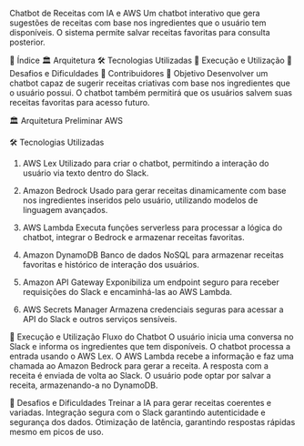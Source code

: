 Chatbot de Receitas com IA e AWS
Um chatbot interativo que gera sugestões de receitas com base nos ingredientes que o usuário tem disponíveis. O sistema permite salvar receitas favoritas para consulta posterior.

📖 Índice
🏛️ Arquitetura
🛠️ Tecnologias Utilizadas
🚀 Execução e Utilização
🚧 Desafios e Dificuldades
👥 Contribuidores
🌟 Objetivo
Desenvolver um chatbot capaz de sugerir receitas criativas com base nos ingredientes que o usuário possui. O chatbot também permitirá que os usuários salvem suas receitas favoritas para acesso futuro.

🏛️ Arquitetura Preliminar AWS


🛠️ Tecnologias Utilizadas
1. AWS Lex
Utilizado para criar o chatbot, permitindo a interação do usuário via texto dentro do Slack.

2. Amazon Bedrock
Usado para gerar receitas dinamicamente com base nos ingredientes inseridos pelo usuário, utilizando modelos de linguagem avançados.

3. AWS Lambda
Executa funções serverless para processar a lógica do chatbot, integrar o Bedrock e armazenar receitas favoritas.

4. Amazon DynamoDB
Banco de dados NoSQL para armazenar receitas favoritas e histórico de interação dos usuários.

5. Amazon API Gateway
Exponibiliza um endpoint seguro para receber requisições do Slack e encaminhá-las ao AWS Lambda.

6. AWS Secrets Manager
Armazena credenciais seguras para acessar a API do Slack e outros serviços sensíveis.

🚀 Execução e Utilização
Fluxo do Chatbot
O usuário inicia uma conversa no Slack e informa os ingredientes que tem disponíveis.
O chatbot processa a entrada usando o AWS Lex.
O AWS Lambda recebe a informação e faz uma chamada ao Amazon Bedrock para gerar a receita.
A resposta com a receita é enviada de volta ao Slack.
O usuário pode optar por salvar a receita, armazenando-a no DynamoDB.


🚧 Desafios e Dificuldades
Treinar a IA para gerar receitas coerentes e variadas.
Integração segura com o Slack garantindo autenticidade e segurança dos dados.
Otimização de latência, garantindo respostas rápidas mesmo em picos de uso.
